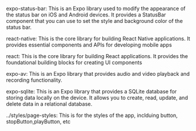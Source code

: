 expo-status-bar: This is an Expo library used to modify the appearance of the status bar on iOS and Android devices. It provides a StatusBar component that you can use to set the style and background color of the status bar.

react-native: This is the core library for building React Native applications. It provides essential components and APIs for developing mobile apps

react: This is the core library for building React applications. It provides the foundational building blocks for creating UI components

expo-av: This is an Expo library that provides audio and video playback and recording functionality.

expo-sqlite: This is an Expo library that provides a SQLite database for storing data locally on the device. It allows you to create, read, update, and delete data in a relational database.

../styles/page-styles: This is for the styles of the app, inclduing button, stopButton,playButton, etc
